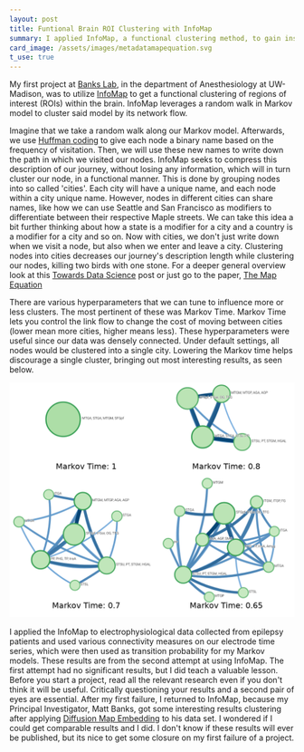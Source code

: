 ```yaml
---
layout: post
title: Funtional Brain ROI Clustering with InfoMap
summary: I applied InfoMap, a functional clustering method, to gain insight into how different parts of the brain interact.
card_image: /assets/images/metadatamapequation.svg
t_use: true
---
```


My first project at [Banks Lab](https://bankslab.wiscweb.wisc.edu/), in the department of Anesthesiology at UW-Madison, was to utilize [InfoMap](https://www.mapequation.org/) to get a functional clustering of regions of interest (ROIs) within the brain. InfoMap leverages a random walk in Markov model to cluster said model by its network flow.

 Imagine that we take a random walk along our Markov model. Afterwards, we use [Huffman coding](https://en.wikipedia.org/wiki/Huffman_coding) to give each node a binary name based on the frequency of visitation. Then, we will use these new names to write down the path in which we visited our nodes. InfoMap seeks to compress this description of our journey, without losing any information, which will in turn cluster our node, in a functional manner. This is done by grouping nodes into so called 'cities'. Each city will have a unique name, and each node within a city unique name. However, nodes in different cities can share names, like how we can use Seattle and San Francisco as modifiers to differentiate between their respective Maple streets. We can take this idea a bit further thinking about how a state is a modifier for a city and a country is a modifier for a city and so on. Now with cities, we don't just write down when we visit a node, but also when we enter and leave a city. Clustering nodes into cities decreases our journey's description length while clustering our nodes, killing two birds with one stone. For a deeper general overview look at this [Towards Data Science](https://towardsdatascience.com/infomap-algorithm-9b68b7e8b86) post or just go to the paper, [The Map Equation](https://www.mapequation.org/assets/publications/EurPhysJ2010Rosvall.pdf)

There are various hyperparameters that we can tune to influence more or less clusters. The most pertinent of these was Markov Time. Markov Time lets you control the link flow to change the cost of moving between cities (lower mean more cities, higher means less). These hyperparameters were useful since our data was densely connected. Under default settings, all nodes would be clustered into a single city. Lowering the Markov time helps discourage a single cluster, bringing out most interesting results, as seen below.

![InfoMap Markov Time Example](/assets/images/infomap_markov_time.png "InfoMap Markov Time Example")

I applied the InfoMap to electrophysiological data collected from epilepsy patients and used various connectivity measures on our electrode time series, which were then used as transition probability for my Markov models. These results are from the second attempt at using InfoMap. The first attempt had no significant results, but I did teach a valuable lesson. Before you start a project, read all the relevant research even if you don't think it will be useful. Critically questioning  your results and a second pair of eyes are essential. After my first failure, I returned to InfoMap, because my Principal Investigator, Matt Banks, got some interesting results clustering after applying [Diffusion Map Embedding]({{site.url}}/projects/dme-func-geom) to his data set. I wondered if I could get comparable results and I did. I don't know if these results will ever be published, but its nice to get some closure on my first failure of a project.
